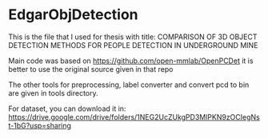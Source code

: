 # EdgarObjDetection

This is the file that I used for thesis with title:
COMPARISON OF 3D OBJECT DETECTION METHODS FOR PEOPLE DETECTION IN
UNDERGROUND MINE


Main code was based on https://github.com/open-mmlab/OpenPCDet
it is better to use the original source given in that repo

The other tools for preprocessing, label converter and convert pcd to bin are given in tools directory.

For dataset, you can download it in:
https://drive.google.com/drive/folders/1NEG2UcZUkgPD3MlPKN9zOCIegNst-1bG?usp=sharing
